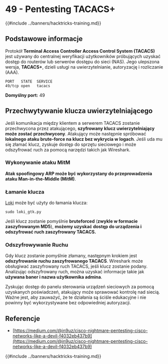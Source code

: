 # 49 - Pentesting TACACS+

{{#include ../banners/hacktricks-training.md}}

## Podstawowe informacje

Protokół **Terminal Access Controller Access Control System (TACACS)** jest używany do centralnej weryfikacji użytkowników próbujących uzyskać dostęp do routerów lub serwerów dostępu do sieci (NAS). Jego ulepszona wersja, **TACACS+**, dzieli usługi na uwierzytelnianie, autoryzację i rozliczanie (AAA).
```
PORT   STATE  SERVICE
49/tcp open   tacacs
```
**Domyślny port:** 49

## Przechwytywanie klucza uwierzytelniającego

Jeśli komunikacja między klientem a serwerem TACACS zostanie przechwycona przez atakującego, **szyfrowany klucz uwierzytelniający może zostać przechwycony**. Atakujący może następnie spróbować **lokalnego ataku brute-force na klucz bez wykrycia w logach**. Jeśli uda mu się złamać klucz, zyskuje dostęp do sprzętu sieciowego i może odszyfrować ruch za pomocą narzędzi takich jak Wireshark.

### Wykonywanie ataku MitM

**Atak spoofingowy ARP może być wykorzystany do przeprowadzenia ataku Man-in-the-Middle (MitM)**.

### Łamanie klucza

[Loki](https://c0decafe.de/svn/codename_loki/trunk/) może być użyty do łamania klucza:
```
sudo loki_gtk.py
```
Jeśli klucz zostanie pomyślnie **bruteforced** (**zwykle w formacie zaszyfrowanym MD5**), **możemy uzyskać dostęp do urządzenia i odszyfrować ruch zaszyfrowany TACACS.**

### Odszyfrowywanie Ruchu

Gdy klucz zostanie pomyślnie złamany, następnym krokiem jest **odszyfrowanie ruchu zaszyfrowanego TACACS**. Wireshark może obsługiwać zaszyfrowany ruch TACACS, jeśli klucz zostanie podany. Analizując odszyfrowany ruch, można uzyskać informacje takie jak **używana baner i nazwa użytkownika admina**.

Zyskując dostęp do panelu sterowania urządzeń sieciowych za pomocą uzyskanych poświadczeń, atakujący może sprawować kontrolę nad siecią. Ważne jest, aby zauważyć, że te działania są ściśle edukacyjne i nie powinny być wykorzystywane bez odpowiedniej autoryzacji.

## Referencje

- [https://medium.com/@in9uz/cisco-nightmare-pentesting-cisco-networks-like-a-devil-f4032eb437b9](https://medium.com/@in9uz/cisco-nightmare-pentesting-cisco-networks-like-a-devil-f4032eb437b9)

{{#include ../banners/hacktricks-training.md}}
